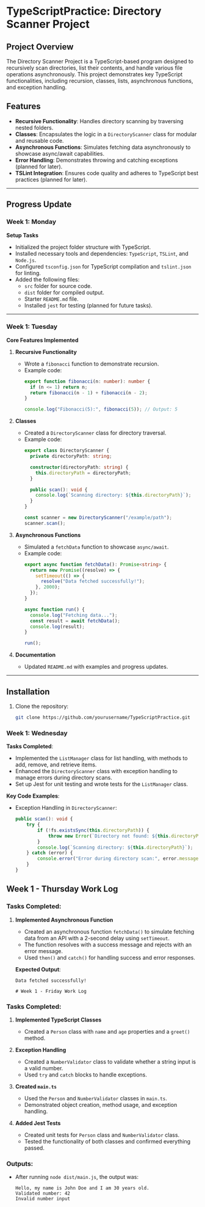 # TypeScriptPractice: Directory Scanner Project

## Project Overview
The Directory Scanner Project is a TypeScript-based program designed to recursively scan directories, list their contents, and handle various file operations asynchronously. This project demonstrates key TypeScript functionalities, including recursion, classes, lists, asynchronous functions, and exception handling.

## Features
- **Recursive Functionality**: Handles directory scanning by traversing nested folders.
- **Classes**: Encapsulates the logic in a `DirectoryScanner` class for modular and reusable code.
- **Asynchronous Functions**: Simulates fetching data asynchronously to showcase async/await capabilities.
- **Error Handling**: Demonstrates throwing and catching exceptions (planned for later).
- **TSLint Integration**: Ensures code quality and adheres to TypeScript best practices (planned for later).

---

## Progress Update

### Week 1: Monday
**Setup Tasks**
- Initialized the project folder structure with TypeScript.
- Installed necessary tools and dependencies: `TypeScript`, `TSLint`, and `Node.js`.
- Configured `tsconfig.json` for TypeScript compilation and `tslint.json` for linting.
- Added the following files:
  - `src` folder for source code.
  - `dist` folder for compiled output.
  - Starter `README.md` file.
  - Installed `jest` for testing (planned for future tasks).

---

### Week 1: Tuesday
**Core Features Implemented**
1. **Recursive Functionality**  
   - Wrote a `fibonacci` function to demonstrate recursion.
   - Example code:
     ```typescript
     export function fibonacci(n: number): number {
       if (n <= 1) return n;
       return fibonacci(n - 1) + fibonacci(n - 2);
     }

     console.log("Fibonacci(5):", fibonacci(5)); // Output: 5
     ```

2. **Classes**  
   - Created a `DirectoryScanner` class for directory traversal.
   - Example code:
     ```typescript
     export class DirectoryScanner {
       private directoryPath: string;

       constructor(directoryPath: string) {
         this.directoryPath = directoryPath;
       }

       public scan(): void {
         console.log(`Scanning directory: ${this.directoryPath}`);
       }
     }

     const scanner = new DirectoryScanner("/example/path");
     scanner.scan();
     ```

3. **Asynchronous Functions**  
   - Simulated a `fetchData` function to showcase `async/await`.
   - Example code:
     ```typescript
     export async function fetchData(): Promise<string> {
       return new Promise((resolve) => {
         setTimeout(() => {
           resolve("Data fetched successfully!");
         }, 2000);
       });
     }

     async function run() {
       console.log("Fetching data...");
       const result = await fetchData();
       console.log(result);
     }

     run();
     ```

4. **Documentation**  
   - Updated `README.md` with examples and progress updates.

---

## Installation
1. Clone the repository:
   ```bash
   git clone https://github.com/yourusername/TypeScriptPractice.git


### Week 1: Wednesday
**Tasks Completed**:
- Implemented the `ListManager` class for list handling, with methods to add, remove, and retrieve items.
- Enhanced the `DirectoryScanner` class with exception handling to manage errors during directory scans.
- Set up Jest for unit testing and wrote tests for the `ListManager` class.

**Key Code Examples**:
- Exception Handling in `DirectoryScanner`:
  ```typescript
  public scan(): void {
      try {
          if (!fs.existsSync(this.directoryPath)) {
              throw new Error(`Directory not found: ${this.directoryPath}`);
          }
          console.log(`Scanning directory: ${this.directoryPath}`);
      } catch (error) {
          console.error("Error during directory scan:", error.message);
      }
  }


## Week 1 - Thursday Work Log

### Tasks Completed:
1. **Implemented Asynchronous Function**
   - Created an asynchronous function `fetchData()` to simulate fetching data from an API with a 2-second delay using `setTimeout`.
   - The function resolves with a success message and rejects with an error message.
   - Used `then()` and `catch()` for handling success and error responses.
   
   **Expected Output**:
   ```plaintext
   Data fetched successfully!

   # Week 1 - Friday Work Log

### Tasks Completed:
1. **Implemented TypeScript Classes**
   - Created a `Person` class with `name` and `age` properties and a `greet()` method.
   
2. **Exception Handling**
   - Created a `NumberValidator` class to validate whether a string input is a valid number.
   - Used `try` and `catch` blocks to handle exceptions.

3. **Created `main.ts`**
   - Used the `Person` and `NumberValidator` classes in `main.ts`.
   - Demonstrated object creation, method usage, and exception handling.

4. **Added Jest Tests**
   - Created unit tests for `Person` class and `NumberValidator` class.
   - Tested the functionality of both classes and confirmed everything passed.

### Outputs:
- After running `node dist/main.js`, the output was:
  ```plaintext
  Hello, my name is John Doe and I am 30 years old.
  Validated number: 42
  Invalid number input
